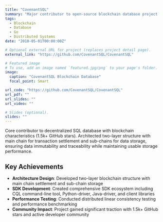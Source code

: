 ```yaml
---
title: "CovenantSQL"
summary: "Major contributor to open-source blockchain database project (1.5k+ GitHub stars). Developed multiple SDK implementations and tooling ecosystem."
tags:
  - Blockchain
  - Database
  - Go
  - Distributed Systems
date: "2018-05-01T00:00:00Z"

# Optional external URL for project (replaces project detail page).
external_link: "https://github.com/CovenantSQL/CovenantSQL"

# Featured image
# To use, add an image named `featured.jpg/png` to your page's folder.
image:
  caption: "CovenantSQL Blockchain Database"
  focal_point: Smart

url_code: "https://github.com/CovenantSQL/CovenantSQL"
url_pdf: ""
url_slides: ""
url_video: ""

# Slides (optional).
slides: ""
---
```


Core contributor to decentralized SQL database with blockchain characteristics (1.5k+ GitHub stars). Architected two-layer structure with main chain for transaction settlement and sub-chains for data storage, ensuring data immutability and traceability while maintaining usable storage performance.

## Key Achievements

- **Architecture Design**: Developed two-layer blockchain structure with main chain settlement and sub-chain storage
- **SDK Development**: Created comprehensive SDK ecosystem including CQL command-line tool, Python-driver, Java-driver, and client libraries  
- **Performance Testing**: Conducted distributed linear consistency testing and performance benchmarking
- **Community Impact**: Project gained significant traction with 1.5k+ GitHub stars and active developer community